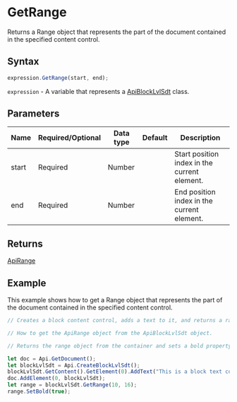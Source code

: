 # GetRange

Returns a Range object that represents the part of the document contained in the specified content control.

## Syntax

```javascript
expression.GetRange(start, end);
```

`expression` - A variable that represents a [ApiBlockLvlSdt](../ApiBlockLvlSdt.md) class.

## Parameters

| **Name** | **Required/Optional** | **Data type** | **Default** | **Description** |
| ------------- | ------------- | ------------- | ------------- | ------------- |
| start | Required | Number |  | Start position index in the current element. |
| end | Required | Number |  | End position index in the current element. |

## Returns

[ApiRange](../../ApiRange/ApiRange.md)

## Example

This example shows how to get a Range object that represents the part of the document contained in the specified content control.

```javascript editor-docx
// Creates a block content control, adds a text to it, and returns a range between positions 10 and 16 of the element.

// How to get the ApiRange object from the ApiBlockLvlSdt object.

// Returns the range object from the container and sets a bold property to it.

let doc = Api.GetDocument();
let blockLvlSdt = Api.CreateBlockLvlSdt();
blockLvlSdt.GetContent().GetElement(0).AddText("This is a block text content control.");
doc.AddElement(0, blockLvlSdt);
let range = blockLvlSdt.GetRange(10, 16);
range.SetBold(true);
```
